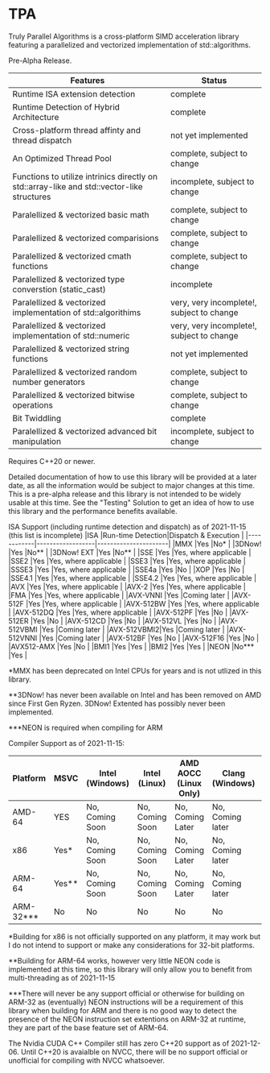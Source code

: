 # TPA
Truly Parallel Algorithms is a cross-platform SIMD acceleration library featuring a parallelized and vectorized implementation of std::algorithms.

Pre-Alpha Release.

|Features                                                                                    | Status                                        |
|--------------------------------------------------------------------------------------------|-----------------------------------------------|
|Runtime ISA extension detection                                                             |complete                                       |
|Runtime Detection of Hybrid Architecture                                                    |complete                                       |
|Cross-platform thread affinty and thread dispatch                                           |not yet implemented                            |
|An Optimized Thread Pool                                                                    |complete, subject to change                    |
|Functions to utilize intrinics directly on std::array-like and std::vector-like structures  |incomplete, subject to change                  |
|Paralellized & vectorized basic math                                                        |complete, subject to change                    |
|Paralellized & vectorized comparisions                                                      |complete, subject to change                    |
|Paralellized & vectorized cmath functions                                                   |complete, subject to change                    |
|Paralellized & vectorized type converstion (static_cast)                                    |incomplete                                     |
|Paralellized & vectorized implementation of std::algorithims                                |very, very incomplete!, subject to change      |
|Paralellized & vectorized implementation of std::numeric                                    |very, very incomplete!, subject to change      |
|Paralellized & vectorized string functions                                                  |not yet implemented                            |
|Paralellized & vectorized random number generators                                          |complete, subject to change                    |
|Paralellized & vectorized bitwise operations                                                |complete, subject to change                    |
|Bit Twiddling                                                                               |complete                                       |
|Paralellized & vectorized advanced bit manipulation                                         |incomplete, subject to change                  |

Requires C++20 or newer.

Detailed documentation of how to use this library will be provided at a later date, as all the information would be subject to major changes at this time. This is a pre-alpha release and this library is not intended to be widely usable at this time. See the "Testing" Solution to get an idea of how to use this library and the performance benefits available. 

ISA Support (including runtime detection and dispatch) as of 2021-11-15 (this list is incomplete)
|ISA         |Run-time Detection|Dispatch & Execution  |
|------------|------------------|----------------------|
|MMX         |Yes               |No*                   |
|3DNow!      |Yes               |No**                  |
|3DNow! EXT  |Yes               |No**                  |
|SSE         |Yes               |Yes, where applicable |
|SSE2        |Yes               |Yes, where applicable |
|SSE3        |Yes               |Yes, where applicable |
|SSSE3       |Yes               |Yes, where applicable |
|SSE4a       |Yes               |No                    |
|XOP         |Yes               |No                    |
|SSE4.1      |Yes               |Yes, where applicable |
|SSE4.2      |Yes               |Yes, where applicable |
|AVX         |Yes               |Yes, where applicable |
|AVX-2       |Yes               |Yes, where applicable |
|FMA         |Yes               |Yes, where applicable |
|AVX-VNNI    |Yes               |Coming later          |
|AVX-512F    |Yes               |Yes, where applicable |
|AVX-512BW   |Yes               |Yes, where applicable |
|AVX-512DQ   |Yes               |Yes, where applicable |
|AVX-512PF   |Yes               |No                    |
|AVX-512ER   |Yes               |No                    |
|AVX-512CD   |Yes               |No                    |
|AVX-512VL   |Yes               |No                    |
|AVX-512VBMI |Yes               |Coming later          |
|AVX-512VBMI2|Yes               |Coming later          |
|AVX-512VNNI |Yes               |Coming later          |
|AVX-512BF   |Yes               |No                    |
|AVX-512F16  |Yes               |No                    |
|AVX512-AMX  |Yes               |No                    |
|BMI1        |Yes               |Yes                   |
|BMI2        |Yes               |Yes                   | 
|NEON        |No***             |Yes                   |

*MMX has been deprecated on Intel CPUs for years and is not utlized in this library.

**3DNow! has never been available on Intel and has been removed on AMD since First Gen Ryzen. 3DNow! Extented has possibly never been implemented.

***NEON is required when compiling for ARM


Compiler Support as of 2021-11-15:

|Platform   | MSVC  | Intel (Windows)  | Intel (Linux)   |  AMD AOCC (Linux Only)  | Clang (Windows)  | Clang (Linux)   |GCC (Linux)    | NVCC |
|-----------|-------|------------------|-----------------|-------------------------|------------------|-----------------|---------------|------|
|AMD-64     |YES    |No, Coming Soon   |No, Coming Soon  |No, Coming Later         |No, Coming later  |No, Coming Later |No, Coming Soon| No   |
|x86        |Yes*   |No, Coming Soon   |No, Coming Soon  |No, Coming Later         |No, Coming later  |No, Coming Later |No, Coming Soon| No   |
|ARM-64     |Yes**  |No, Coming Soon   |No, Coming Soon  |No, Coming Later         |No, Coming later  |No, Coming Later |No, Coming Soon| No   |
|ARM-32***  |No     |No                |No               |No                       |No                |No               |No             | No   |

*Building for x86 is not officially supported on any platform, it may work but I do not intend to support or make any considerations for 32-bit platforms.

**Building for ARM-64 works, however very little NEON code is implemented at this time, so this library will only allow you to benefit from multi-threading as of 2021-11-15

***There will never be any support official or otherwise for building on ARM-32 as (eventually) NEON instructions will be a requirement of this library when building for ARM and there is no good way to detect the presence of the NEON instruction set extentions on ARM-32 at runtime, they are part of the base feature set of ARM-64.

The Nvidia CUDA C++ Compiler still has zero C++20 support as of 2021-12-06. Until C++20 is avaialble on NVCC, there will be no support official or unofficial for compiling with NVCC whatsoever. 
